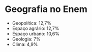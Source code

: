 # Geografia no Enem
- Geopolítica: 12,7%
- Espaço agrário: 12,7%
- Espaço urbano: 10,6%
- Geologia: 7%
- Clima: 4,9%
